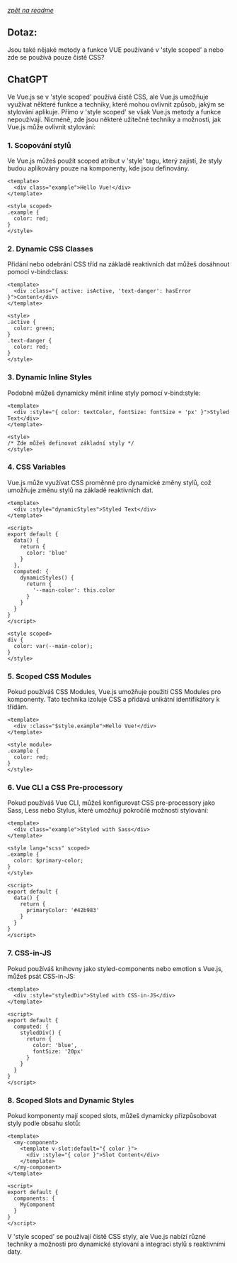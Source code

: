 [*zpět na readme*](https://github.com/Sudip2708/learning-VUE-with-the-help-of-AI#1-krok---sezn%C3%A1men%C3%AD-se-s-vue)   

## Dotaz:
Jsou také nějaké metody a funkce VUE používané v 'style scoped' a nebo zde se používá pouze čistě CSS?

## ChatGPT
Ve Vue.js se v 'style scoped' používá čistě CSS, ale Vue.js umožňuje využívat některé funkce a techniky, které mohou ovlivnit způsob, jakým se stylování aplikuje. Přímo v 'style scoped' se však Vue.js metody a funkce nepoužívají. Nicméně, zde jsou některé užitečné techniky a možnosti, jak Vue.js může ovlivnit stylování:

### 1. Scopování stylů
Ve Vue.js můžeš použít scoped atribut v 'style' tagu, který zajistí, že styly budou aplikovány pouze na komponenty, kde jsou definovány.

    <template>
      <div class="example">Hello Vue!</div>
    </template>
    
    <style scoped>
    .example {
      color: red;
    }
    </style>

### 2. Dynamic CSS Classes
Přidání nebo odebrání CSS tříd na základě reaktivních dat můžeš dosáhnout pomocí v-bind:class:

    <template>
      <div :class="{ active: isActive, 'text-danger': hasError }">Content</div>
    </template>
    
    <style>
    .active {
      color: green;
    }
    .text-danger {
      color: red;
    }
    </style>

### 3. Dynamic Inline Styles
Podobně můžeš dynamicky měnit inline styly pomocí v-bind:style:

    <template>
      <div :style="{ color: textColor, fontSize: fontSize + 'px' }">Styled Text</div>
    </template>
    
    <style>
    /* Zde můžeš definovat základní styly */
    </style>

### 4. CSS Variables
Vue.js může využívat CSS proměnné pro dynamické změny stylů, což umožňuje změnu stylů na základě reaktivních dat.

    <template>
      <div :style="dynamicStyles">Styled Text</div>
    </template>
    
    <script>
    export default {
      data() {
        return {
          color: 'blue'
        }
      },
      computed: {
        dynamicStyles() {
          return {
            '--main-color': this.color
          }
        }
      }
    }
    </script>
    
    <style scoped>
    div {
      color: var(--main-color);
    }
    </style>

### 5. Scoped CSS Modules
Pokud používáš CSS Modules, Vue.js umožňuje použití CSS Modules pro komponenty. Tato technika izoluje CSS a přidává unikátní identifikátory k třídám.

    <template>
      <div :class="$style.example">Hello Vue!</div>
    </template>
    
    <style module>
    .example {
      color: red;
    }
    </style>

### 6. Vue CLI a CSS Pre-processory
Pokud používáš Vue CLI, můžeš konfigurovat CSS pre-processory jako Sass, Less nebo Stylus, které umožňují pokročilé možnosti stylování:

    <template>
      <div class="example">Styled with Sass</div>
    </template>
    
    <style lang="scss" scoped>
    .example {
      color: $primary-color;
    }
    </style>
    
    <script>
    export default {
      data() {
        return {
          primaryColor: '#42b983'
        }
      }
    }
    </script>

### 7. CSS-in-JS
Pokud používáš knihovny jako styled-components nebo emotion s Vue.js, můžeš psát CSS-in-JS:

    <template>
      <div :style="styledDiv">Styled with CSS-in-JS</div>
    </template>
    
    <script>
    export default {
      computed: {
        styledDiv() {
          return {
            color: 'blue',
            fontSize: '20px'
          }
        }
      }
    }
    </script>

### 8. Scoped Slots and Dynamic Styles
Pokud komponenty mají scoped slots, můžeš dynamicky přizpůsobovat styly podle obsahu slotů:

    <template>
      <my-component>
        <template v-slot:default="{ color }">
          <div :style="{ color }">Slot Content</div>
        </template>
      </my-component>
    </template>
    
    <script>
    export default {
      components: {
        MyComponent
      }
    }
    </script>

V 'style scoped' se používají čistě CSS styly, ale Vue.js nabízí různé techniky a možnosti pro dynamické stylování a integraci stylů s reaktivními daty.